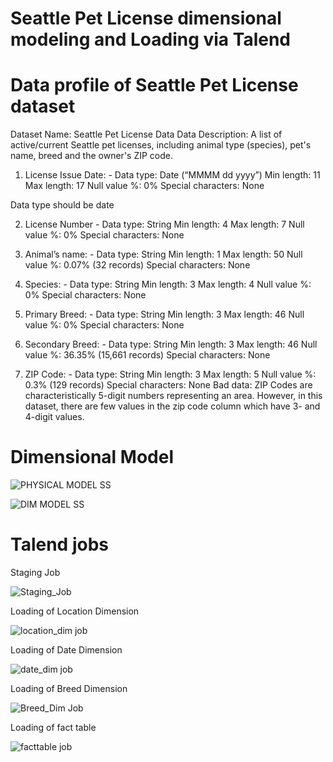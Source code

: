 # Seattle Pet License dimensional modeling and Loading via Talend

# Data profile of Seattle Pet License dataset
Dataset Name: Seattle Pet License Data
Data Description: A list of active/current Seattle pet licenses, including animal type (species), pet's name, breed and the owner's ZIP code.
1.	License Issue Date: -
Data type: Date (“MMMM dd yyyy”)
Min length: 11
Max length: 17
Null value %: 0%
Special characters: None

Data type should be date

2.	License Number -
Data type: String
Min length: 4
Max length: 7
Null value %: 0%
Special characters: None

3.	Animal’s name: -
Data type: String
Min length: 1
Max length: 50
Null value %: 0.07% (32 records)
Special characters: None

4.	Species: -
Data type: String
Min length: 3
Max length: 4
Null value %: 0%
Special characters: None

5.	Primary Breed: -
Data type: String
Min length: 3
Max length: 46
Null value %: 0%
Special characters: None

6.	Secondary Breed: -
Data type: String
Min length: 3
Max length: 46
Null value %: 36.35% (15,661 records)
Special characters: None

7.	ZIP Code: -
Data type: String
Min length: 3
Max length: 5
Null value %: 0.3% (129 records)
Special characters: None
Bad data: ZIP Codes are characteristically 5-digit numbers representing an area. However, in this dataset, there are few values in the zip code column which have 3- and 4-digit values.

# Dimensional Model
![PHYSICAL MODEL SS](https://github.com/sashank1079/Dimensional-Modelling/assets/122720872/fa54873e-56ce-41fd-b0a9-e242f1bbc680)

![DIM MODEL SS](https://github.com/sashank1079/Dimensional-Modelling/assets/122720872/406341e6-acda-4109-b9a1-033c0bc4bfe9)

# Talend jobs

Staging Job

![Staging_Job](https://github.com/sashank1079/Dimensional-Modelling/assets/122720872/44a6c15b-a741-4071-be33-9865ca9af3e0)

Loading of Location Dimension

![location_dim job](https://github.com/sashank1079/Dimensional-Modelling/assets/122720872/bd5dc97d-6441-4c68-8a7b-9f8c7bd02f83)

Loading of Date Dimension

![date_dim job](https://github.com/sashank1079/Dimensional-Modelling/assets/122720872/6b78e0af-7f6d-41cf-9841-7a202f19494c)

Loading of Breed Dimension

![Breed_Dim Job](https://github.com/sashank1079/Dimensional-Modelling/assets/122720872/3b1bb85b-b657-4241-8265-c971d3b1e13f)

Loading of fact table

![facttable job](https://github.com/sashank1079/Dimensional-Modelling/assets/122720872/7a0fd3f0-b6b3-4ac1-b601-6f7b6b651ce7)


